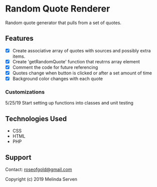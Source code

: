 # Random Quote Renderer
Random quote generator that pulls from a set of quotes.

## Features
- [x] Create associative array of quotes with sources and possibly extra items.
- [x] Create 'getRandomQuote' function that reutrns array element
- [x] Comment the code for future referencing
- [x] Quotes change when button is clicked or after a set amount of time
- [x] Background color changes with each quote

### Customizations
5/25/19 Start setting up functions into classes and unit testing

## Technologies Used
* CSS
* HTML
* PHP

## Support
Contact: roseofgold@gmail.com

Copyright (c) 2019 Melinda Serven
